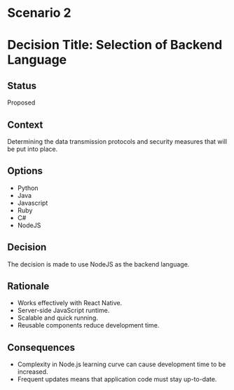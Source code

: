 <!-- # Decision record template by Michael Nygard

This is the template in [Documenting architecture decisions - Michael Nygard](http://thinkrelevance.com/blog/2011/11/15/documenting-architecture-decisions).
You can use [adr-tools](https://github.com/npryce/adr-tools) for managing the ADR files.

In each ADR file, write these sections: -->
# Scenario 2

# Decision Title: Selection of Backend Language
## Status

Proposed

## Context

Determining the data transmission protocols and security measures that will be put into place.

## Options

- Python
- Java
- Javascript
- Ruby
- C#
- NodeJS

## Decision

The decision is made to use NodeJS as the backend language.

## Rationale
- Works effectively with React Native.
- Server-side JavaScript runtime.
- Scalable and quick running.
- Reusable components reduce development time.

## Consequences
- Complexity in Node.js learning curve can cause development time to be increased.
- Frequent updates means that application code must stay up-to-date.
